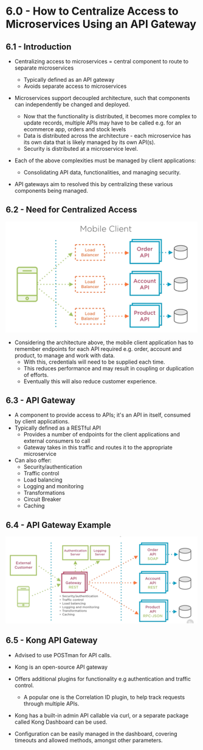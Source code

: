 # 6.0 - How to Centralize Access to Microservices Using an API Gateway

## 6.1 - Introduction

- Centralizing access to microservices = central component to route to separate microservices
  - Typically defined as an API gateway
  - Avoids separate access to microservices

- Microservices support decoupled architecture, such that components can independently be changed and deployed.
  - Now that the functionality is distributed, it becomes more complex to update records, multiple APIs may have to be called e.g. for an ecommerce app, orders and stock levels
  - Data is distributed across the architecture - each microservice has its own data that is likely managed by its own API(s).
  - Security is distributed at a microservice level.
- Each of the above complexities must be managed by client applications:
  - Consolidating API data, functionalities, and managing security.

- API gateways aim to resolved this by centralizing these various components being managed.

## 6.2 - Need for Centralized Access

![Sample Decentralized Application](./img/mobile-client-example.png)

- Considering the architecture above, the mobile client application has to remember endpoints for each API required e.g. order, account and product, to manage and work with data.
  - With this, credentials will need to be supplied each time.
  - This reduces performance and may result in coupling or duplication of efforts.
  - Eventually this will also reduce customer experience.

## 6.3 - API Gateway

- A component to provide access to APIs; it's an API in itself, consumed by client applications.
- Typically defined as a RESTful API
  - Provides a number of endpoints for the client applications and external consumers to call
  - Gateway takes in this traffic and routes it to the appropriate microservice
- Can also offer:
  - Security/authentication
  - Traffic control
  - Load balancing
  - Logging and monitoring
  - Transformations
  - Circuit Breaker
  - Caching

## 6.4 - API Gateway Example

![API Gateway Sample Architecture](./img/api-gateway-example.png)

## 6.5 - Kong API Gateway

- Advised to use POSTman for API calls.
- Kong is an open-source API gateway
- Offers additional plugins for functionality e.g authentication and traffic control.
  - A popular one is the Correlation ID plugin, to help track requests through multiple APIs.
- Kong has a built-in admin API callable via curl, or a separate package called Kong Dashboard can be used.

- Configuration can be easily managed in the dashboard, covering timeouts and allowed methods, amongst other parameters.